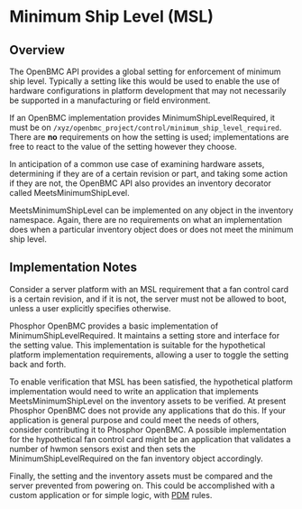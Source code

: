 # Minimum Ship Level (MSL)

## Overview

The OpenBMC API provides a global setting for enforcement of minimum ship level.
Typically a setting like this would be used to enable the use of hardware
configurations in platform development that may not necessarily be supported
in a manufacturing or field environment.

If an OpenBMC implementation provides MinimumShipLevelRequired, it must be
on `/xyz/openbmc_project/control/minimum_ship_level_required`.  There are
**no** requirements on how the setting is used; implementations are free to
react to the value of the setting however they choose.

In anticipation of a common use case of examining hardware assets, determining
if they are of a certain revision or part, and taking some action if they are
not, the OpenBMC API also provides an inventory decorator called
MeetsMinimumShipLevel.

MeetsMinimumShipLevel can be implemented on any object in the inventory
namespace.  Again, there are no requirements on what an implementation does
when a particular inventory object does or does not meet the minimum ship
level.

## Implementation Notes

Consider a server platform with an MSL requirement that a fan control card is
a certain revision, and if it is not, the server must not be allowed to
boot, unless a user explicitly specifies otherwise.

Phosphor OpenBMC provides a basic implementation of MinimumShipLevelRequired.
It maintains a setting store and interface for the setting value.  This
implementation is suitable for the hypothetical platform implementation
requirements, allowing a user to toggle the setting back and forth.

To enable verification that MSL has been satisfied, the hypothetical platform
implementation would need to write an application that implements
MeetsMinimumShipLevel on the inventory assets to be verified.  At present
Phosphor OpenBMC does not provide any applications that do this.  If your
application is general purpose and could meet the needs of others, consider
contributing it to Phosphor OpenBMC.  A possible implementation for the
hypothetical fan control card might be an application that validates a number
of hwmon sensors exist and then sets the MinimumShipLevelRequired on the
fan inventory object accordingly.

Finally, the setting and the inventory assets must be compared and the server
prevented from powering on.  This could be accomplished with a custom application
or for simple logic, with
[PDM](https://github.com/openbmc/phosphor-dbus-monitor) rules.
